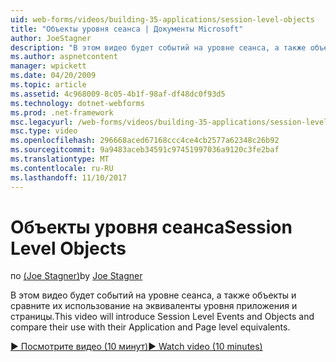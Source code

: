 ```yaml
---
uid: web-forms/videos/building-35-applications/session-level-objects
title: "Объекты уровня сеанса | Документы Microsoft"
author: JoeStagner
description: "В этом видео будет событий на уровне сеанса, а также объекты и сравните их использование на эквиваленты уровня приложения и страницы."
ms.author: aspnetcontent
manager: wpickett
ms.date: 04/20/2009
ms.topic: article
ms.assetid: 4c968009-8c05-4b1f-98af-df48dc0f93d5
ms.technology: dotnet-webforms
ms.prod: .net-framework
msc.legacyurl: /web-forms/videos/building-35-applications/session-level-objects
msc.type: video
ms.openlocfilehash: 296668aced67168ccc4ce4cb2577a62348c26b92
ms.sourcegitcommit: 9a9483aceb34591c97451997036a9120c3fe2baf
ms.translationtype: MT
ms.contentlocale: ru-RU
ms.lasthandoff: 11/10/2017
---
```

<a name="session-level-objects"></a><span data-ttu-id="409f2-103">Объекты уровня сеанса</span><span class="sxs-lookup"><span data-stu-id="409f2-103">Session Level Objects</span></span>
====================
<span data-ttu-id="409f2-104">по [(Joe Stagner)](https://github.com/JoeStagner)</span><span class="sxs-lookup"><span data-stu-id="409f2-104">by [Joe Stagner](https://github.com/JoeStagner)</span></span>

<span data-ttu-id="409f2-105">В этом видео будет событий на уровне сеанса, а также объекты и сравните их использование на эквиваленты уровня приложения и страницы.</span><span class="sxs-lookup"><span data-stu-id="409f2-105">This video will introduce Session Level Events and Objects and compare their use with their Application and Page level equivalents.</span></span>

[<span data-ttu-id="409f2-106">&#9654; Посмотрите видео (10 минут)</span><span class="sxs-lookup"><span data-stu-id="409f2-106">&#9654; Watch video (10 minutes)</span></span>](https://channel9.msdn.com/Blogs/ASP-NET-Site-Videos/session-level-objects)
